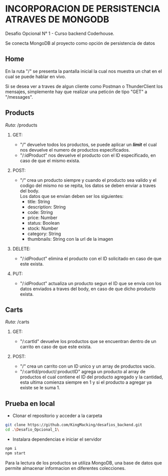 # INCORPORACION DE PERSISTENCIA ATRAVES DE MONGODB

Desafio Opcional N° 1 - Curso backend Coderhouse.

Se conecta MongoDB al proyecto como opción de persistencia de datos

## Home
En la ruta "/" se presenta la pantalla inicial la cual nos muestra un chat en el cual se puede hablar en vivo.

Si se desea ver a traves de algun cliente como Postman o ThunderClient los mensajes, simplemente hay que realizar una peticón de tipo "GET" a "/messages".

## Products

_Ruta:_ /products

1. GET:
    - "/" devuelve todos los productos, se puede aplicar un __***limit***__ el cual nos devuelve el numero de productos especificados.
    - "/:idProduct" nos devuelve el producto con el ID especificado, en caso de que el mismo exista.

2. POST:
    - "/" crea un producto siempre y cuando el producto sea valido y el codigo del mismo no se repita, los datos se deben enviar a traves del body. </br>
    Los datos que se envian deben ser los siguientes:
        - title: String
        - description: String
        - code: String
        - price: Number
        - status: Boolean
        - stock: Number
        - category: String
        - thumbnails: String con la url de la imagen


3. DELETE:
    - "/:idProduct" elimina el producto con el ID solicitado en caso de que este exista.

4. PUT:
    - "/:idProduct" actualiza un producto segun el ID que se envia con los datos enviados a traves del body, en caso de que dicho producto exista.

## Carts

_Ruta:_ /carts

1. GET:
    - "/:cartId" devuelve los productos que se encuentran dentro de un carrito en caso de que este exista.

2. POST:
    - "/" crea un carrito con un ID unico y un array de productos vacio.
    - "/:cartId/product/:productID" agrega un producto al array de productos el cual contiene el ID del producto agregado y la cantidad, esta ultima comienza siempre en 1 y si el producto a agregar ya existe se le suma 1.

## Prueba en local

- Clonar el repositorio y acceder a la carpeta

```sh
git clone https://github.com/KingMacking/desafios_backend.git
cd .\Desafio_Opcional_1\
```

- Instalara dependencias e iniciar el servidor

```sh
npm i
npm start
```

Para la lectura de los productos se utiliza MongoDB, una base de datos que permite almacenar informacion en diferentes colecciones.